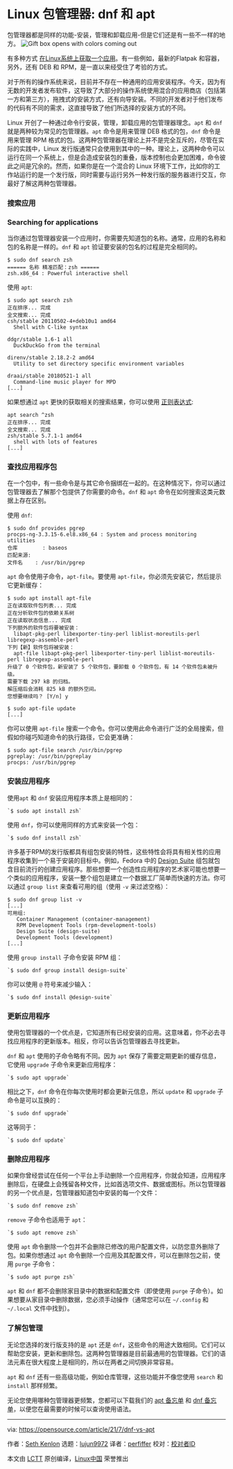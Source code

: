 [#]: subject: (Linux package managers: dnf vs apt)
[#]: via: (https://opensource.com/article/21/7/dnf-vs-apt)
[#]: author: (Seth Kenlon https://opensource.com/users/seth)
[#]: collector: (lujun9972)
[#]: translator: (perfiffer )
[#]: reviewer: ( )
[#]: publisher: ( )
[#]: url: ( )

Linux 包管理器: dnf 和 apt
======
包管理器都是同样的功能-安装，管理和卸载应用-但是它们还是有一些不一样的地方。
![Gift box opens with colors coming out][1]

有多种方式 [在Linux系统上获取一个应用][2]。有一些例如，最新的Flatpak 和容器，另外，还有 DEB 和 RPM，是一直以来经受住了考验的方式。

对于所有的操作系统来说，目前并不存在一种通用的应用安装程序。今天，因为有无数的开发者发布软件，这导致了大部分的操作系统使用混合的应用商店（包括第一方和第三方），拖拽式的安装方式，还有向导安装。不同的开发者对于他们发布的代码有不同的需求，这直接导致了他们所选择的安装方式的不同。

Linux 开创了一种通过命令行安装，管理，卸载应用的包管理器理念。`apt` 和 `dnf` 就是两种较为常见的包管理器。`apt` 命令是用来管理 DEB 格式的包，`dnf` 命令是用来管理 RPM 格式的包。这两种包管理器在理论上并不是完全互斥的，尽管在实际的实践中，Linux 发行版通常只会使用到其中的一种。理论上，这两种命令可以运行在同一个系统上，但是会造成安装包的重叠，版本控制也会更加困难，命令彼此之间是冗余的。然而，如果你是在一个混合的 Linux 环境下工作，比如你的工作站运行的是一个发行版，同时需要与运行另外一种发行版的服务器进行交互，你最好了解这两种包管理器。

### 搜索应用
### Searching for applications

当你通过包管理器安装一个应用时，你需要先知道包的名称。通常，应用的名称和包的名称是一样的。`dnf` 和 `apt` 验证要安装的包名的过程是完全相同的。

```
$ sudo dnf search zsh
====== 名称 精准匹配：zsh ======
zsh.x86_64 : Powerful interactive shell
```

使用 `apt`:

```
$ sudo apt search zsh
正在排序... 完成
全文搜索... 完成
csh/stable 20110502-4+deb10u1 amd64
  Shell with C-like syntax

ddgr/stable 1.6-1 all
  DuckDuckGo from the terminal

direnv/stable 2.18.2-2 amd64
  Utility to set directory specific environment variables

draai/stable 20180521-1 all
  Command-line music player for MPD
[...]
```

如果想通过 `apt` 更快的获取相关的搜索结果，你可以使用 [正则表达式][3]:

```
apt search ^zsh
正在排序... 完成
全文搜索... 完成
zsh/stable 5.7.1-1 amd64
  shell with lots of features
[...]
```

### 查找应用程序包
在一个包中，有一些命令是与其它命令捆绑在一起的。在这种情况下，你可以通过包管理器去了解那个包提供了你需要的命令。`dnf` 和 `apt` 命令在如何搜索这类元数据上存在区别。

使用 `dnf`:

```
$ sudo dnf provides pgrep
procps-ng-3.3.15-6.el8.x86_64 : System and process monitoring utilities
仓库        : baseos
匹配来源:
文件名    : /usr/bin/pgrep
```

`apt` 命令使用子命令，`apt-file`。要使用 `apt-file`，你必须先安装它，然后提示它更新缓存：

```
$ sudo apt install apt-file
正在读取软件包列表... 完成
正在分析软件包的依赖关系树      
正在读取状态信息... 完成
下列额外的软件包将要被安装：
  libapt-pkg-perl libexporter-tiny-perl liblist-moreutils-perl libregexp-assemble-perl
下列【新】软件包将被安装：
  apt-file libapt-pkg-perl libexporter-tiny-perl liblist-moreutils-perl libregexp-assemble-perl
升级了 0 个软件包，新安装了 5 个软件包，要卸载 0 个软件包，有 14 个软件包未被升级。
需要下载 297 kB 的归档。
解压缩后会消耗 825 kB 的额外空间。
您想要继续吗？ [Y/n] y

$ sudo apt-file update
[...]
```

你可以使用 `apt-file` 搜索一个命令。你可以使用此命令进行广泛的全局搜索，但假如你碰巧知道命令的执行路径，它会更准确：

```
$ sudo apt-file search /usr/bin/pgrep
pgreplay: /usr/bin/pgreplay              
procps: /usr/bin/pgrep
```

### 安装应用程序

使用`apt` 和 `dnf` 安装应用程序本质上是相同的：

```
`$ sudo apt install zsh`
```

使用 `dnf`，你可以使用同样的方式来安装一个包：

```
`$ sudo dnf install zsh`
```

许多基于RPM的发行版都具有组包安装的特性，这些特性会将具有相关性的应用程序收集到一个易于安装的目标中。例如，Fedora 中的 [Design Suite][4] 组包就包含目前流行的创建应用程序。那些想要一个创造性应用程序的艺术家可能也想要一个类似的应用程序，安装一整个组包是建立一个数据工厂简单而快速的方法。你可以通过 `group list` 来查看可用的组（使用 `-v` 来过滤空格）：

```
$ sudo dnf group list -v
[...]
可用组:
   Container Management (container-management)
   RPM Development Tools (rpm-development-tools)
   Design Suite (design-suite)
   Development Tools (development)
[...]
```

使用 `group install` 子命令安装 RPM 组：

```
`$ sudo dnf group install design-suite`
```

你可以使用 `@` 符号来减少输入：

```
`$ sudo dnf install @design-suite`
```

### 更新应用程序

使用包管理器的一个优点是，它知道所有已经安装的应用。这意味着，你不必去寻找应用程序的更新版本。相反，你可以告诉包管理器去寻找更新。

`dnf` 和 `apt` 使用的子命令略有不同。因为 `apt` 保存了需要定期更新的缓存信息，它使用 `upgrade` 子命令来更新应用程序：

```
`$ sudo apt upgrade`
```

相比之下，`dnf` 命令在你每次使用时都会更新元信息，所以 `update` 和 `upgrade` 子命令是可以互换的： 

```
`$ sudo dnf upgrade`
```

这等同于：

```
`$ sudo dnf update`
```

### 删除应用程序

如果你曾经尝试在任何一个平台上手动删除一个应用程序，你就会知道，应用程序删除后，在硬盘上会残留各种文件，比如首选项文件、数据或图标。所以包管理器的另一个优点是，包管理器知道包中安装的每一个文件：

```
`$ sudo dnf remove zsh`
```

`remove` 子命令也适用于 `apt`：

```
`$ sudo apt remove zsh`
```

使用 `apt` 命令删除一个包并不会删除已修改的用户配置文件，以防您意外删除了包。如果你想通过 `apt` 命令删除一个应用及其配置文件，可以在删除包之前，使用 `purge` 子命令：

```
`$ sudo apt purge zsh`
```

`apt` 和 `dnf` 都不会删除家目录中的数据和配置文件（即使使用 `purge` 子命令）。如果想要从家目录中删除数据，您必须手动操作（通常您可以在 `~/.config` 和 `~/.local` 文件中找到）。

### 了解包管理

无论您选择的发行版支持的是 `apt` 还是 `dnf`，这些命令的用途大致相同。它们可以帮助您安装，更新和删除包。这两种包管理器是目前最通用的包管理器。它们的语法元素在很大程度上是相同的，所以在两者之间切换非常容易。

`apt` 和 `dnf` 还有一些高级功能，例如仓库管理，这些功能并不像您使用 `search` 和 `install` 那样频繁。

无论您使用哪种包管理器更频繁，您都可以下载我们的 [apt 备忘单][5] 和 [dnf 备忘单][6]，以便您在最需要的时候可以查询使用语法。

--------------------------------------------------------------------------------

via: https://opensource.com/article/21/7/dnf-vs-apt

作者：[Seth Kenlon][a]
选题：[lujun9972][b]
译者：[perfiffer](https://github.com/perfiffer)
校对：[校对者ID](https://github.com/校对者ID)

本文由 [LCTT](https://github.com/LCTT/TranslateProject) 原创编译，[Linux中国](https://linux.cn/) 荣誉推出

[a]: https://opensource.com/users/seth
[b]: https://github.com/lujun9972
[1]: https://opensource.com/sites/default/files/styles/image-full-size/public/lead-images/OSDC_gift_giveaway_box_520x292.png?itok=w1YQhNH1 (Gift box opens with colors coming out)
[2]: https://opensource.com/article/18/1/how-install-apps-linux
[3]: https://opensource.com/article/18/5/getting-started-regular-expressions
[4]: https://labs.fedoraproject.org/en/design-suite/
[5]: https://opensource.com/downloads/apt-cheat-sheet
[6]: https://opensource.com/downloads/dnf-cheat-sheet
